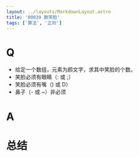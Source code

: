 ```yaml
---
layout: ../layouts/MarkdownLayout.astro
title: '00039 数笑脸'
tags: ['算法', '正则']
---
```


# Q

- 给定一个数组，元素为颜文字，求其中笑脸的个数。
- 笑脸必须有眼睛（: 或 ;）
- 笑脸必须有嘴（) 或 D）
- 鼻子（- 或 ~）非必须

# A



# 总结



<script>
  function func(str) {
    if (!str) return 0
    const reg = /[:;][-~]?[)D]/g
    const result = str.match(reg)
    return result?.length || 0
  }

  console.log(func('hello world'))
  console.log(func('hello world;)'))
  console.log(func('hello world;~'))
  console.log(func('hello world;~'))
  console.log(func('hello world;~D'))
  console.log(func('hello world;~D)'))
  console.log(func('hello world;~D)'))
  console.log(func('hello world;~D)'))
  console.log(func('hello world;~D)'))
  
</script>